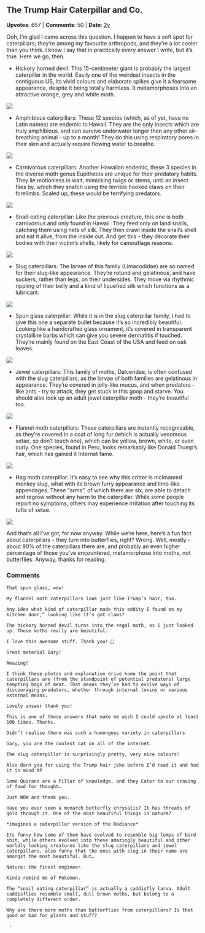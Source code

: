 ## The Trump Hair Caterpillar and Co.
    
**Upvotes**: 657 | **Comments**: 50 | **Date**: [2y](https://www.quora.com/What-are-the-most-remarkable-caterpillars-discovered/answer/Gary-Meaney)

Ooh, I’m glad I came across this question. I happen to have a soft spot for caterpillars; they’re among my favourite arthropods, and they’re a lot cooler than you think. I know I say that in practically every answer I write, but it’s true. Here we go, then.

*   Hickory horned devil: This 15-centimeter giant is probably the largest caterpillar in the world. Easily one of the weirdest insects in the contiguous US, its vivid colours and elaborate spikes give it a fearsome appearance, despite it being totally harmless. It metamorphoses into an attractive orange, grey and white moth.

![](https://qph.fs.quoracdn.net/main-qimg-60f39ab917cbe5afe73c0446ad03bc96-lq)

*   Amphibious caterpillars: These 12 species (which, as of yet, have no Latin names) are endemic to Hawaii. They are the only insects which are truly amphibious, and can survive underwater longer than any other air-breathing animal - up to a month! They do this using respiratory pores in their skin and actually require flowing water to breathe.

![](https://qph.fs.quoracdn.net/main-qimg-10b9f512f5ec62db6d09c4b3366b3f4b-pjlq)

*   Carnivorous caterpillars: Another Hawaiian endemic, these 3 species in the diverse moth genus Eupithecia are unique for their predatory habits. They lie motionless in wait, mimicking twigs or stems, until an insect flies by, which they snatch using the terrible hooked claws on their forelimbs. Scaled up, these would be terrifying predators.

![](https://qph.fs.quoracdn.net/main-qimg-63d9c7316206febe8c977689f62ce470-lq)

*   Snail-eating caterpillar: Like the previous creature, this one is both carnivorous and only found in Hawaii. They feed only on land snails, catching them using nets of silk. They then crawl inside the snail’s shell and eat it alive, from the inside out. And get this - they decorate their bodies with their victim’s shells, likely for camouflage reasons.

![](https://qph.fs.quoracdn.net/main-qimg-ff6e1ec1b9dd30b133feecd048c05fcb-lq)

*   Slug caterpillars: The larvae of this family (Limacodidae) are so named for their slug-like appearance. They’re rotund and gelatinous, and have suckers, rather than legs, on their undersides. They move via rhythmic rippling of their belly and a kind of liquefied silk which functions as a lubricant.

![](https://qph.fs.quoracdn.net/main-qimg-06e4d12e68e3807dc2ae2b86d3422617-lq)

*   Spun glass caterpillar: While it is in the slug caterpillar family, I had to give this one a separate bullet because it’s so incredibly beautiful. Looking like a handcrafted glass ornament, it’s covered in transparent crystalline barbs which can give you severe dermatitis if touched. They’re mainly found on the East Coast of the USA and feed on oak leaves.

![](https://qph.fs.quoracdn.net/main-qimg-8e6b204a8559d917b8239f154759b688-lq)

*   Jewel caterpillars: This family of moths, Dalceridae, is often confused with the slug caterpillars, as the larvae of both families are gelatinous in appearance. They’re covered in jelly-like mucus, and when predators - like ants - try to attack, they get stuck in this goop and starve. You should also look up an adult jewel caterpillar moth - they’re beautiful too.

![](https://qph.fs.quoracdn.net/main-qimg-d46ff42f3860bc5e3a886e59ee3f4fc8-lq)

*   Flannel moth caterpillars: These caterpillars are instantly recognizable, as they’re covered in a coat of long fur (which is actually venomous setae, so don’t touch one), which can be yellow, brown, white, or even curly. One species, found in Peru, looks remarkably like Donald Trump’s hair, which has gained it Internet fame.

![](https://qph.fs.quoracdn.net/main-qimg-f0ddd1a207daa5f6b2cee0f98aff5633-lq)

*   Hag moth caterpillar: It’s easy to see why this critter is nicknamed monkey slug, what with its brown furry appearance and limb-like appendages. These “arms”, of which there are six, are able to detach and regrow without any harm to the caterpillar. While some people report no symptoms, others may experience irritation after touching its tufts of setae.

![](https://qph.fs.quoracdn.net/main-qimg-0cfb37c81eef3b7b2ad649e72d9ee71a-lq)

And that’s all I’ve got, for now anyway. While we’re here, here’s a fun fact about caterpillars - they turn into butterflies, right? Wrong. Well, mostly - about 90% of the caterpillars there are, and probably an even higher percentage of those you’ve encountered, metamorphose into moths, not butterflies. Anyway, thanks for reading.

### Comments

```
That spun glass, wow!

My flannel moth caterpillars look just like Trump’s hair, too.

Any idea what kind of caterpillar made this oddity I found on my kitchen door,” looking like it’s got claws?
```

```
The hickory horned devil turns into the regal moth, as I just looked up. Those moths really are beautiful.
```

```
I love this awesome stuff. Thank you! 🦋
```

```
Great material Gary!
```

```
Amazing!

I think these photos and explanation drive home the point that caterpillars are (from the standpoint of potential predators) large tempting bags of meat. That means they’ve had to evolve ways of discouraging predators, whether through internal toxins or various external means.
```

```
Lovely answer thank you!
```

```
This is one of those answers that make me wish I could upvote at least 100 times. Thanks.
```

```
Didn’t realise there was such a humongous variety in caterpillars
```

```
Gary, you are the coolest cat on all of the internet.
```

```
The slug caterpillar is surprisingly pretty, very nice colours!

Also darn you for using the Trump hair joke before I’d read it and had it in mind XP
```

```
Some Quorans are a Pillar of knowledge, and they Cater to our craving of food for thought…
```

```
Just WOW and thank you.
```

```
Have you ever seen a monarch butterfly chrysalis? It has threads of gold through it. One of the most beautiful things in nature?
```

```
*imagines a caterpillar version of the Radiance*
```

```
Its funny how some of them have evolved to resemble big lumps of bird shit, while others evolved into these amazingly beautiful and other worldly looking creatures like the slug caterpillars and jewel caterpillars, also funny that the ones with slug in their name are amongst the most beautiful. But…
```

```
Nature: the finest engineer.
```

```
Kinda remind me of Pokemon.
```

```
The “snail eating caterpillar” is actually a caddisfly larva. Adult caddisflies resemble small, dull brown moths, but belong to a completely different order.
```

```
Why are there more moths than butterflies from caterpillars? Is that good or bad for plants and stuff?
```

```
 · 
```


